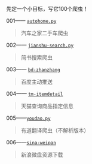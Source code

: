 先定一个小目标，写它100个爬虫！

001—— [`autohome.py`](autohome.py) 
> 汽车之家二手车爬虫

002—— [`jianshu-search.py`](jianshu-search.py)
> 简书搜索爬虫

003—— [`bd-zhanzhang`](bd-zhanzhang)
> 百度主动推送


004—— [`tm-itemdetail`](tm-itemdetail)
> 天猫查询商品指定信息

005——[`youdao.py`](youdao.py)
> 有道翻译爬虫（不解析版本）

006——[`sina-weipan`](sina-weipan)
> 新浪微盘资源下载

